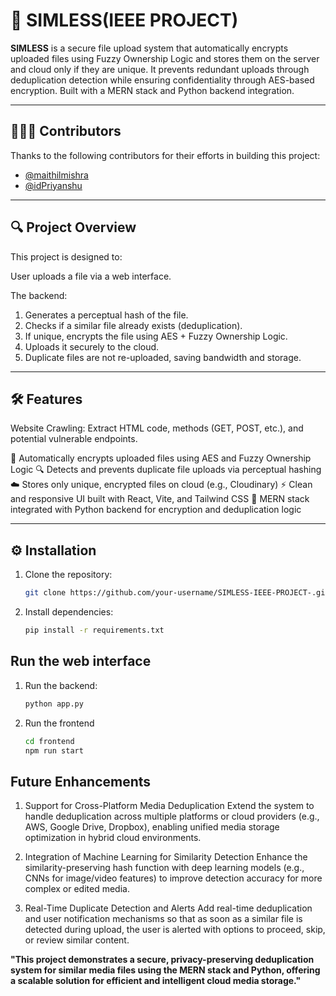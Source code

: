 # 📘 SIMLESS(IEEE PROJECT)

**SIMLESS** is a secure file upload system that automatically encrypts uploaded files using Fuzzy Ownership Logic and stores them on the server and cloud only if they are unique. It prevents redundant uploads through deduplication detection while ensuring confidentiality through AES-based encryption. Built with a MERN stack and Python backend integration.

---

## 🧑‍🤝‍🧑 Contributors

Thanks to the following contributors for their efforts in building this project:

- [@maithilmishra](https://github.com/maithilmishra)
- [@idPriyanshu](https://github.com/idPriyanshu)

---

## 🔍 Project Overview

This project is designed to:

User uploads a file via a web interface.

The backend:

1. Generates a perceptual hash of the file.
2. Checks if a similar file already exists (deduplication).
3. If unique, encrypts the file using AES + Fuzzy Ownership Logic.
4. Uploads it securely to the cloud.
5. Duplicate files are not re-uploaded, saving bandwidth and storage.

---

## 🛠️ Features
Website Crawling: Extract HTML code, methods (GET, POST, etc.), and potential vulnerable endpoints.
 
🔐 Automatically encrypts uploaded files using AES and Fuzzy Ownership Logic
🔍 Detects and prevents duplicate file uploads via perceptual hashing
☁️ Stores only unique, encrypted files on cloud (e.g., Cloudinary)
⚡ Clean and responsive UI built with React, Vite, and Tailwind CSS
🔄 MERN stack integrated with Python backend for encryption and deduplication logic


---

## ⚙️ Installation

1. Clone the repository:

    ```bash
    git clone https://github.com/your-username/SIMLESS-IEEE-PROJECT-.git
    
    ```

2. Install dependencies:

    ```bash
    pip install -r requirements.txt
    ```

## Run the web interface

1. Run the backend:

    ```bash
    python app.py
    
    ```
2. Run the frontend

    ```bash
    cd frontend 
    npm run start 
    
    ```

## Future Enhancements

1. Support for Cross-Platform Media Deduplication
Extend the system to handle deduplication across multiple platforms or cloud providers (e.g., AWS, Google Drive, Dropbox), enabling unified media storage optimization in hybrid cloud environments.

2. Integration of Machine Learning for Similarity Detection
Enhance the similarity-preserving hash function with deep learning models (e.g., CNNs for image/video features) to improve detection accuracy for more complex or edited media.

3. Real-Time Duplicate Detection and Alerts
Add real-time deduplication and user notification mechanisms so that as soon as a similar file is detected during upload, the user is alerted with options to proceed, skip, or review similar content.

**"This project demonstrates a secure, privacy-preserving deduplication system for similar media files using the MERN stack and Python, offering a scalable solution for efficient and intelligent cloud media storage."**



